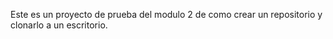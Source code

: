 Este es un proyecto de prueba del modulo 2 de como crear un repositorio y clonarlo a un escritorio.
